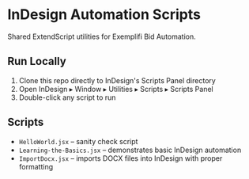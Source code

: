 # InDesign Automation Scripts

Shared ExtendScript utilities for Exemplifi Bid Automation.

## Run Locally
1. Clone this repo directly to InDesign's Scripts Panel directory
2. Open InDesign ▸ Window ▸ Utilities ▸ Scripts ▸ Scripts Panel
3. Double-click any script to run

## Scripts
- `HelloWorld.jsx` – sanity check script
- `Learning-the-Basics.jsx` – demonstrates basic InDesign automation
- `ImportDocx.jsx` – imports DOCX files into InDesign with proper formatting
